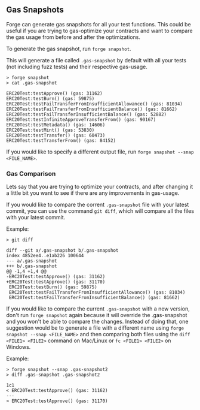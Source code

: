 ## Gas Snapshots

Forge can generate gas snapshots for all your test functions. This could
be useful if you are trying to gas-optimize your contracts and want to
compare the gas usage from before and after the optimizations.

To generate the gas snapshot, run `forge snapshot`.

This will generate a file called `.gas-snapshot` by default with all your
tests (not including fuzz tests) and their respective gas-usage.

```ignore
> forge snapshot
> cat .gas-snapshot

ERC20Test:testApprove() (gas: 31162)
ERC20Test:testBurn() (gas: 59875)
ERC20Test:testFailTransferFromInsufficientAllowance() (gas: 81034)
ERC20Test:testFailTransferFromInsufficientBalance() (gas: 81662)
ERC20Test:testFailTransferInsufficientBalance() (gas: 52882)
ERC20Test:testInfiniteApproveTransferFrom() (gas: 90167)
ERC20Test:testMetadata() (gas: 14606)
ERC20Test:testMint() (gas: 53830)
ERC20Test:testTransfer() (gas: 60473)
ERC20Test:testTransferFrom() (gas: 84152)
```

If you would like to specify a different output file, run `forge snapshot --snap <FILE_NAME>`.

### Gas Comparison

Lets say that you are trying to optimize your contracts, and after changing
it a little bit you want to see if there are any improvements in gas-usage.

If you would like to compare the corrent `.gas-snapshot` file with your 
latest commit, you can use the command `git diff`, which will compare all the
files with your latest commit.

Example:

```ignore
> git diff

diff --git a/.gas-snapshot b/.gas-snapshot
index 4852ee4..e1ab226 100644
--- a/.gas-snapshot
+++ b/.gas-snapshot
@@ -1,4 +1,4 @@
-ERC20Test:testApprove() (gas: 31162)
+ERC20Test:testApprove() (gas: 31170)
 ERC20Test:testBurn() (gas: 59875)
 ERC20Test:testFailTransferFromInsufficientAllowance() (gas: 81034)
 ERC20Test:testFailTransferFromInsufficientBalance() (gas: 81662)
```

If you would like to compare the current `.gas-snapshot` with a new version,
don't run `forge snapshot` again because it will override the .gas-snapshot
and you won't be able to compare the changes. Instead of doing that, one 
suggestion would be to generate a file with a different name using 
`forge snapshot --snap <FILE_NAME>` and then comparing both files using 
the `diff <FILE1> <FILE2>` command on Mac/Linux or `fc <FILE1> <FILE2>` 
on Windows.

Example:

```ignore
> forge snapshot --snap .gas-snapshot2
> diff .gas-snapshot .gas-snapshot2

1c1
< ERC20Test:testApprove() (gas: 31162)
---
> ERC20Test:testApprove() (gas: 31170)
```
